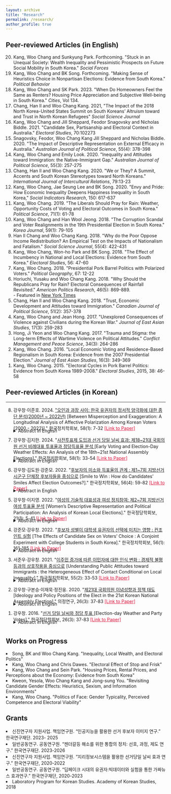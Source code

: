 ```yaml
---
layout: archive
title: "Research"
permalink: /research/
author_profile: true
---
```


## Peer-reviewed Articles (in English)
<ol start="20" reversed>
  <li>Kang, Woo Chang and Sunkyung Park. Forthcoming. "Stuck in an Unequal Society: Wealth Inequality and Pessimistic Prospects on Future Social Mobility in South Korea." <i>Social Forces</i></li>
  <li>Kang, Woo Chang and BK Song. Forthcoming. "Making Sense of Heuristics Choice in Nonpartisan Elections: Evidence from South Korea." <i>Political Behavior</i></li>
  <li>Kang, Woo Chang and SK Park. 2023. "When Do Homeowners Feel the Same as Renters? Housing Price Appreciation and Subjective Well-being in South Korea." <i>Cities</i>, Vol 134.</li>
  <li>Chang, Han Il and Woo Chang Kang. 2021, "The Impact of the 2018 North Korea-United States Summit on South Koreans’ Altruism toward and Trust in North Korean Refugees" <i>Social Science Journal</i></li>
  <li>Kang, Woo Chang and Jill Sheppard, Feodor Snagovsky and Nicholas Biddle. 2021. "Candidate Sex, Partisanship and Electoral Context in Australia." <i>Electoral Studies</i>, 70:102273</li>
  <li>Snagovsky, Feodor, Woo Chang Kang Jill Sheppard and Nicholas Biddle. 2020. "The Impact of Descriptive Representation on External Efficacy in Australia." <i>Australian Journal of Political Science</i>, 55(4): 378-398</li>
  <li>Kang, Woo Chang and Emily Look. 2020. "Inequality and Attitudes toward Immigration: the Native-Immigrant Gap." <i>Australian Journal of Political Science</i>, 55(3): 257-275</li>
  <li>Chang, Han Il and Woo Chang Kang. 2020. "We or They? A Summit, Accents and South Korean Stereotypes toward North Koreans." <i>International Journal of Intercultural Relations</i>, 79:13-23</li>
  <li>Kang, Woo Chang, Jae Seung Lee and BK Song. 2020. "Envy and Pride: How Economic Inequality Deepens Happiness Inequality in South Korea," <i>Social Indicators Research</i>, 150: 617-637</li>
  <li>Kang, Woo Chang. 2019. "The Liberals Should Pray for Rain: Weather, Opportunity Costs of Voting and Electoral Outcomes in South Korea." <i>Political Science</i>, 71(1): 61-78</li>
  <li>Kang, Woo Chang and Han Wool Jeong. 2018. "The Corruption Scandal and Voter Realignments in the 19th Presidential Election in South Korea." <i>Korea Journal</i>, 59(1): 79-105</li>
  <li>Han Il Chang and Woo Chang Kang. 2018. "Why do the Poor Oppose Income Redistribution? An Empirical Test on the Impacts of Nationalism and Fatalism." <i>Social Science Journal</i>, 55(4): 422-431</li>
  <li>Kang, Woo Chang, Won-ho Park and BK Song. 2018. "The Effect of Incumbency in National and Local Elections: Evidence from South Korea." <i>Electoral Studies</i>, 56: 47-60</li>
  <li>Kang, Woo Chang. 2018. "Presidential Pork Barrel Politics with Polarized Voters." <i>Political Geography</i>, 67: 12-22</li>
  <li>Horiuchi, Yusaku and Woo Chang Kang. 2018. "Why Should the Republicans Pray for Rain? Electoral Consequences of Rainfall Revisited." <i>American Politics Research</i>, 46(5): 869-889. <br> - Featured in <a href="https://goo.gl/pSs4Z6">New York Times</a></li>
  <li>Chang, Han Il and Woo Chang Kang. 2018. "Trust, Economic Development and Attitudes toward Immigration." <i>Canadian Journal of Political Science</i>, 51(2): 357-378</li>
  <li>Kang, Woo Chang and Jean Hong. 2017. "Unexplored Consequences of Violence against Civilians during the Korean War." <i>Journal of East Asian Studies</i>, 17(3): 259-283</li>
  <li>Hong, Ji Yeon and Woo Chang Kang. 2017. "Trauma and Stigma: the Long-term Effects of Wartime Violence on Political Attitudes." <i>Conflict Management and Peace Science</i>, 34(3): 264-286</li>
  <li>Kang, Woo Chang. 2016. "Local Economic Voting and Residence-Based Regionalism in South Korea: Evidence from the 2007 Presidential Election." <i>Journal of East Asian Studies</i>, 16(3): 349-369</li>
  <li>Kang, Woo Chang. 2015. "Electoral Cycles in Pork Barrel Politics: Evidence from South Korea 1989-2008." <i>Electoral Studies</i>, 2015, 38: 46-58</li>
</ol>

## Peer-reviewed Articles (in Korean)
--- 
<ol start="8" reversed>
<li>강우창&middot;이준호. 2024. <a href = "https://bit.ly/3xjV5DM">"오인과 과장 사이: 한국 유권자의 정서적 양극화에 대한 종단 분석(2000년 ~ 2022년)</a> [Between Misperception and Exaggeration: A Longitudinal Analysis of Affective Polarization Among Korean Voters (2000 - 2022)]." 한국정치학회보, 58(1): 7-32 <a href = "https://bit.ly/3xjV5DM" style="color: crimson;">[Link to Paper]</a></li>
<details>
    <summary style="margin-top: -10px; margin-bottom: 10px;">Abstract in English</summary>
    <p style="margin-left: 20px;margin-top: -10px">
      Despite concerns about the increasing affective polarization among Korean voters, there has been a lack of empirical evidence to support this claim. This study examines whether affective polarization as a 'process' is occurring among Korean voters, exploiting voter opinion polls from six National Assembly elections conducted since 2000. The analysis at both the aggregate and individual levels failed to find evidence that affective polarization is intensifying in Korea. At the aggregate level, both the partisan based polarization index and the Wagner polarization index which includes non-partisans, peaked in 2004, followed by a decreasing trend until 2016. There was an increase in emotional polarization between 2016 and 2020, but further analysis in 2022 revealed that this increase is not continuing. At the individual level, we reconfirmed the significant correlation between affective polarization and factors like strong partisan identity, ideological intensity, and perceptions of ideological polarization within parties; however, this study did not find evidence that these variables are exacerbating affective polarization.
    </p>
  </details>
<li>강우창&middot;김지한. 2024. "<a href = "https://bit.ly/3KK8KHm">사전투표제 도입과 선거 당일 날씨 효과: 제18~21대 국회의원 선거 비례대표 투표율과 정당득표율 분석 </a> [Early Voting and Election-Day Weather Effects: An Analysis of the 18th~21st National Assembly Elections]." 한국정치학회보, 58(1): 33-54 <a href = "https://bit.ly/3KK8KHm" style="color: crimson;">[Link to Paper]</a></li>
<details>
    <summary style="margin-top: -10px; margin-bottom: 10px;">Abstract in English</summary>
    <p style="margin-left: 20px;margin-top: -10px">
      Despite the widespread interest in the effects of weather on elections and the effects of the early voting system, how the early voting system affects the election-day weather effects remains as lacuna. This paper argues that the system mitigates the effects of election-day weather on election, by providing voters with the opportunity to avoid the weather-related costs of voting. An analysis of election-day precipitation and temperature data at the regional level and 18th-21st Korean legislative election results corroborates empirical evidence. The results show that election-day rain increased the vote share of liberal parties and decreased that of conservative parties when the early voting was not available, whereas these effects disappeared as the early voting system was introduced. Relatedly, the election-day rain increased the turnout of those aged 20-24 and decreased turnout of those over 50, whereas these effects vanished with the early voting system. The findings suggest that voters who are sensitive to the direct costs and opportunity costs of voting are taking advantage of the system, based on their anticipation of election-day weather.
    </p>
  </details>
<li>강우창&middot;김도원&middot;강준모. 2022. "<a href = "https://bit.ly/4cmR2Fx">후보자의 미소와 득표율의 관계 : 제1~7회 지방선거 시군구 단체장 후보자들을 중심으로</a> [Smile to Win : How do Candidates’ Smiles Affect Election Outcomes?]." 한국정치학회보, 56(4): 59-82 <a href = "https://bit.ly/4cmR2Fx" style="color: crimson;">[Link to Paper]</a></li>
<details>
    <summary style="margin-top: -10px; margin-bottom: 10px;">Abstract in English</summary>
    <p style="margin-left: 20px;margin-top: -10px">
      How do candidates’ appearance affect election outcomes? Under bounded rationality, voters use a variety of heuristics in their political decision-making. Previous studies have found mixed evidence on whether candidates' appearances, particularly their smiles, serve as heuristics and influence election outcomes. In this regard, this study investigates the effect of smiles on vote shares using election posters of candidates running in South Korean local elections. The candidate's smile, as measured by Microsoft Azure, increased the vote share by 1.5 to 2.6%p. The size and statistical significance of the smile effect varied depending on the electoral competitiveness and number of candidates. Overall, this study shows that candidates' smiles help them win votes in specific electoral contexts.
    </p>
  </details>
<li>강우창&middot;이지영. 2022. "<a href="https://bit.ly/3xmxfr4">여성의 기술적 대표성과 여성 정치참여: 제2~7회 지방선거 여성 투표율 분석</a> [Women’s Descriptive Representation and Political Participation: An Analysis of Korean Local Elections]." 한국정당학회보, 21(1): 5-41 <a href = "https://bit.ly/3xmxfr4" style="color: crimson;">[Link to Paper]</a></li>
<details>
    <summary style="margin-top: -10px; margin-bottom: 10px;">Abstract in English</summary>
    <p style="margin-left: 20px;margin-top: -10px">
      Underrepresentation of women in politics is a widely recognized problem in Korea, yet empirical studies on the effect of women’s descriptive representation on female political participation are nonexistent. This research analyzes the effect of the number of female candidates and electees during the 2nd~7th Korean local elections on female turnout, revealing that female turnout increased when more female candidates ran for office and more female candidates were elected in the previous election. According to an analysis based on age, the effect of increased female representation on female turnout is most profound amongst female voters in their late 20s to 40s but not as substantial for women in their early 20s or 50s and beyond. Based on results by elections, increased female turnout due to greater representation initially appeared in the 5th election, when mandatory gender quota laws were implemented. Moreover, the effect of the number of elected females on female turnout is larger than that of the number of female candidates. These results show that an increase in female candidates and electees can lead to an increase in women’s political participation.
    </p>
  </details>
<li>강준모&middot;강우창. 2022. "<a href="https://bit.ly/3xbq98S">후보자 성별이 대학생 유권자의 선택에 미치는 영향 : 컨조인트 실험</a> [The Effects of Candidate Sex on Voters’ Choice : A Conjoint Experiment with College Students in South Korea]." 한국정치학회보, 56(1): 161-185 <a href = "https://bit.ly/3xbq98S" style="color: crimson;">[Link to Paper]</a></li>
<details>
    <summary style="margin-top: -10px; margin-bottom: 10px;">Abstract in English</summary>
    <p style="margin-left: 20px;margin-top: -10px">
      How does the candidate's sex affect voters' choice? Previous studies in South Korea have shown that the candidate's sex does not affect voters' choice. However, the analysis of the observational data such as aggregated election outcomes or survey data is limited in examining the causal effect of a candidate's sex on voters' choice. The effect of candidate sex may be offset from each other when voters engage in the cosex voting, where male voters vote for male candidates and female voters vote for female candidates. The survey data analysis, on the other hand, suffers from the selection issue given that only a small number of qualified female candidates run for elections. In this sense, this study examines the causal effect of the candidate's sex on voters' choices through a conjoint experiment. The results suggest that cosex voting occurs among college students, which continued even after reflecting on the effects of political parties.
    </p>
  </details>

<li>서준우&middot;강우창. 2021. "<a href="https://bit.ly/4esLues">이주민 증가에 따른 이민자에 대한 인식 변화 : 경제적 불평등과의 상호작용을 중심으로</a> [Understanding Public Attitudes toward Immigrants : the Heterogeneous Effect of Contact Conditional on Local Inequality]." 한국정치학회보, 55(2): 33-53 <a href = "https://bit.ly/4esLues" style="color: crimson;">[Link to Paper]</a></li>
<details>
    <summary style="margin-top: -10px; margin-bottom: 10px;">Abstract in English</summary>
    <p style="margin-left: 20px;margin-top: -10px">
      The immigration level in Korea has been increasing amidst worsening individual attitudes toward immigrants. Does this mean that the increase in immigration levels leads to a negative public attitude toward immigrants? Intergroup Contact Theory supposes that a larger migrant population leads to positive attitudes: frequent contact alleviates intergroup prejudice and improves relations. This paper suggests that there can be both 'good contact' or 'bad contact' depending on local contextual characteristics, such as inequality. This paper reviews the effect of local economic inequality and local immigrant stock on public attitudes by matching the Seoul Survey dataset(2010-2017) with originally generated local economic inequality levels. With a multi-level time-series data of twenty-five local level districts, six-year spans, and 274,514 individual observations, we find that local districts with larger immigrant populations and lower inequality levels are more likely to exhibit positive attitudes, and the positive effect of the immigrant population on public attitudes diminishes as the inequality level increases. These findings suggest that the deteriorating net level of public attitudes toward immigrants is attributable to economic inequality rather than the size of the immigrant population.
    </p>
  </details>
<li>강우창&middot;구본승&middot;이재묵&middot;정진웅. 2020. "<a href="https://bit.ly/3VKi8Ru">제21대 국회의원 이념성향과 정책 태도 </a> [Ideology and Policy Positions of the Elect in the 21st Korean National Assembly Election]." 의정연구, 26(3): 37-83 <a href = "https://bit.ly/3VKi8Ru" style="color: crimson;">[Link to Paper]</a></li>
<details>
    <summary style="margin-top: -10px; margin-bottom: 10px;">Abstract in English</summary>
    <p style="margin-left: 20px;margin-top: -10px">
      This paper presents the results of ‘The Survey on the 21st National Assembly members’ conducted by the Korean Association of Party Studies (KAPS) and the Hankyoreh following the 21st Korean National Assembly Election. Since the 16th Korean National Assembly Election, the KAPS has surveyed the candidates and/or the elected regarding their views on major policy issues and perceived self-ideology, which has contributed to our understanding of overtime changes in ideology of political parties in South Korea and their members. This year’s survey includes 21 questions on the four major policy issue areas including foreign policy, economy, social issues and cultural issues as well as their perceived ideology. Among the 300 elected, 197 participated in the survey. The results suggest that the Justice Party is most liberal, the United Future Party is most conservative, and the Democratic Party is in the middle on average in terms of issue preference and perceived ideology. Compared to the preceding National Assembly, the partisan gap continues to appear salient in foreign policy, economy, and the cultural issues. In contrast, the gap narrows down in the social issues because the members of the Democratic Party embrace more conservative preference. It is noteworthy to examine whether this shift leads to cooperative decision making on social policies between liberal and conservative parties in the upcoming National Assembly. The composite policy preference index of individual assembly members, on the other hand, shows significant difference among members of different parties. Political parties in South Korea has evolved from a group of people from the same region into a group of people with distinctive policy preferences.
    </p>
  </details>
<li>강우창. 2016. "<a href="https://bit.ly/3zfNgiX">선거 당일 날씨와 정당 투표 </a> [Election-day Weather and Party Votes]." 한국정당학회보, 26(3): 37-83 <a href = "https://bit.ly/3zfNgiX" style="color: crimson;">[Link to Paper]</a></li>
<details>
    <summary style="margin-top: -10px; margin-bottom: 10px;">Abstract in English</summary>
    <p style="margin-left: 20px;margin-top: -10px">
      This paper analyzes the election-day weather effects on turnout and electoral outcomes in South Korea. Existing studies on the importance of election-day weather from developed western democracies generally consider poor weather an additional cost in the voting calculus, which reduces turnout. In this paper, I claim that we need to take the opportunity cost of voting into account in the country like South Korea, where an election-day is designated as a special holiday. Voters who plan leisure activities on the election-day are more likely to turn out in bad weather than in good weather. Given that young people often have stronger preference to leisure activities and affinities with liberal parties, moreover, bad weather in an election-day results in more favorable electoral outcomes to liberal parties than conservative parties. An analysis of three legislative elections since 2004 shows that rainfall increases the number of votes for liberal parties, but decreases the number of votes for conservative parties. However, rainfall does not produce any significant change in turnout because the changes in votes between liberal parties and conservatives parties cancel out each other.
    </p>
  </details>
  </ol>

## Works on Progress 
<li>Song, BK and Woo Chang Kang. "Inequality, Local Wealth, and Electoral Politics"</li>
<li>Kang, Woo Chang and Chris Dawes. "Electoral Effect of Stop and Frisk"</li>
<li>Kang, Woo Chang and Sein Park. "Housing Prices, Rental Prices, and Perceptions about the Economy: Evidence from South Korea"</li>
<li>Kweon, Yesola, Woo Chang Kang and Jong-sung You. "Revisiting Candidate Gender Effects: Heuristics, Sexism, and Information Environments"</li>
<li>Kang, Woo Chang. "Politics of Face: Gender Typicality, Perceived Competence and Electoral Viability"</li>

## Grants
<li>신진연구자 지원사업. 책임연구원. “인공지능을 활용한 선거 후보자 이미지 연구.” 한국연구재단. 2023- 2025</li>
<li>일반공동연구. 공동연구원. “젠더갈등 해소를 위한 통합의 정치: 선호, 과정, 제도 연구.” 한국연구재단. 2023-2026</li> 
<li>신진연구자 지원사업. 책임연구원. “지리정보시스템을 활용한 선거당일 날씨 효과 연구.” 한국연구재단, 2020-2022</li>
<li>일반공동연구. 공동연구원. “딥페이크 시대의 유권자:빅데이터와 실험을 통한 가짜뉴스 효과연구.” 한국연구재단, 2020-2023</li>
<li>Laboratory Program for Korean Studies. Academy of Korean Studies, 2018</li>


